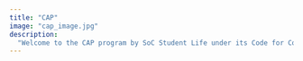 ```yaml
---
title: "CAP"
image: "cap_image.jpg"
description:
  "Welcome to the CAP program by SoC Student Life under its Code for Community project. The #socFamily team is very excited that you have found us! CAP - Code to Achieve Potential is a program designed in [Autism Resource Centre, Singapore](https://www.autism.org.sg) to create code specific learning opportunities for youth with Autism. We want YOU to teach coding to ARC students to help them improve their employability. So let’s get started on this awesome journey!"
---
```

